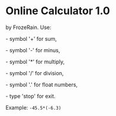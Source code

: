 <body>
 <p><h1>Online Calculator 1.0</h1> 
     by FrozeRain. Use:</p> 
      <p>- symbol '+' for sum, </p>
      <p>- symbol '-' for minus, </p>
      <p>- symbol '*' for multiply, </p>
      <p>- symbol '/' for division, </p>
      <p>- symbol '.' for float numbers,</p> 
      <p>- type 'stop' for exit.</p>
 <p>Example: <code>-45.5*(-6.3)</code></p>
</body>
